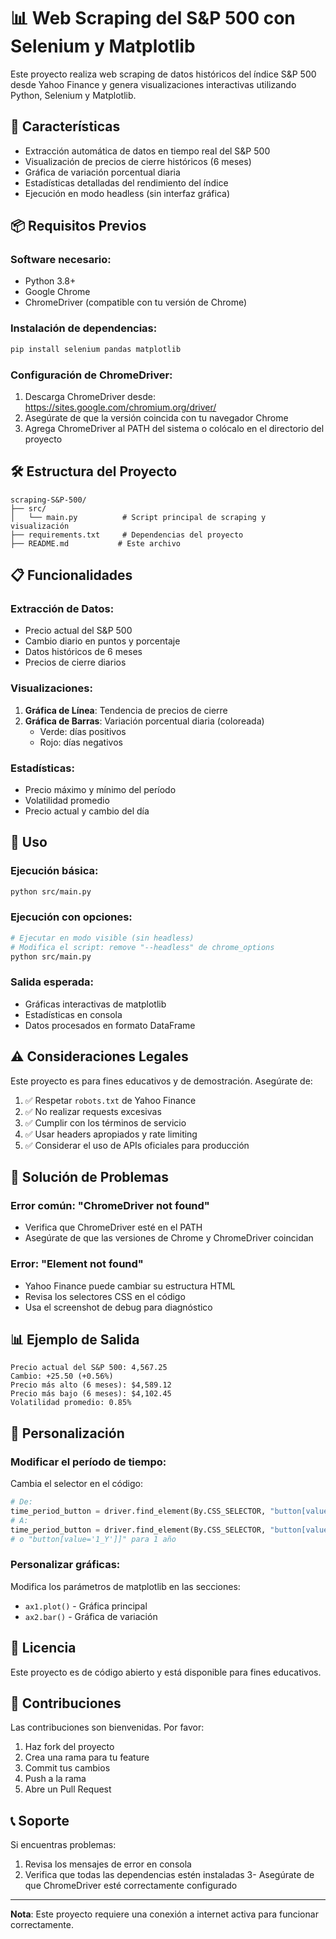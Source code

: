 # 📊 Web Scraping del S&P 500 con Selenium y Matplotlib

Este proyecto realiza web scraping de datos históricos del índice S&P 500 desde Yahoo Finance y genera visualizaciones interactivas utilizando Python, Selenium y Matplotlib.

## 🚀 Características

- Extracción automática de datos en tiempo real del S&P 500
- Visualización de precios de cierre históricos (6 meses)
- Gráfica de variación porcentual diaria
- Estadísticas detalladas del rendimiento del índice
- Ejecución en modo headless (sin interfaz gráfica)

## 📦 Requisitos Previos

### Software necesario:
- Python 3.8+
- Google Chrome
- ChromeDriver (compatible con tu versión de Chrome)

### Instalación de dependencias:
```bash
pip install selenium pandas matplotlib
```

### Configuración de ChromeDriver:
1. Descarga ChromeDriver desde: https://sites.google.com/chromium.org/driver/
2. Asegúrate de que la versión coincida con tu navegador Chrome
3. Agrega ChromeDriver al PATH del sistema o colócalo en el directorio del proyecto

## 🛠️ Estructura del Proyecto

```
scraping-S&P-500/
├── src/
│   └── main.py          # Script principal de scraping y visualización
├── requirements.txt     # Dependencias del proyecto
├── README.md           # Este archivo
```

## 📋 Funcionalidades

### Extracción de Datos:
- Precio actual del S&P 500
- Cambio diario en puntos y porcentaje
- Datos históricos de 6 meses
- Precios de cierre diarios

### Visualizaciones:
1. **Gráfica de Línea**: Tendencia de precios de cierre
2. **Gráfica de Barras**: Variación porcentual diaria (coloreada)
   - Verde: días positivos
   - Rojo: días negativos

### Estadísticas:
- Precio máximo y mínimo del período
- Volatilidad promedio
- Precio actual y cambio del día

## 🎯 Uso

### Ejecución básica:
```bash
python src/main.py
```

### Ejecución con opciones:
```bash
# Ejecutar en modo visible (sin headless)
# Modifica el script: remove "--headless" de chrome_options
python src/main.py
```

### Salida esperada:
- Gráficas interactivas de matplotlib
- Estadísticas en consola
- Datos procesados en formato DataFrame

## ⚠️ Consideraciones Legales

Este proyecto es para fines educativos y de demostración. Asegúrate de:

1. ✅ Respetar `robots.txt` de Yahoo Finance
2. ✅ No realizar requests excesivas
3. ✅ Cumplir con los términos de servicio
4. ✅ Usar headers apropiados y rate limiting
5. ✅ Considerar el uso de APIs oficiales para producción

## 🔧 Solución de Problemas

### Error común: "ChromeDriver not found"
- Verifica que ChromeDriver esté en el PATH
- Asegúrate de que las versiones de Chrome y ChromeDriver coincidan

### Error: "Element not found"
- Yahoo Finance puede cambiar su estructura HTML
- Revisa los selectores CSS en el código
- Usa el screenshot de debug para diagnóstico

## 📊 Ejemplo de Salida

```
Precio actual del S&P 500: 4,567.25
Cambio: +25.50 (+0.56%)
Precio más alto (6 meses): $4,589.12
Precio más bajo (6 meses): $4,102.45
Volatilidad promedio: 0.85%
```

## 🎨 Personalización

### Modificar el período de tiempo:
Cambia el selector en el código:
```python
# De:
time_period_button = driver.find_element(By.CSS_SELECTOR, "button[value='6_M']")
# A:
time_period_button = driver.find_element(By.CSS_SELECTOR, "button[value='1_M']")  # 1 mes
# o "button[value='1_Y']]" para 1 año
```

### Personalizar gráficas:
Modifica los parámetros de matplotlib en las secciones:
- `ax1.plot()` - Gráfica principal
- `ax2.bar()` - Gráfica de variación

## 📝 Licencia

Este proyecto es de código abierto y está disponible para fines educativos.

## 🤝 Contribuciones

Las contribuciones son bienvenidas. Por favor:
1. Haz fork del proyecto
2. Crea una rama para tu feature
3. Commit tus cambios
4. Push a la rama
5. Abre un Pull Request

## 📞 Soporte

Si encuentras problemas:
1. Revisa los mensajes de error en consola
2. Verifica que todas las dependencias estén instaladas
3- Asegúrate de que ChromeDriver esté correctamente configurado

---

**Nota**: Este proyecto requiere una conexión a internet activa para funcionar correctamente.
